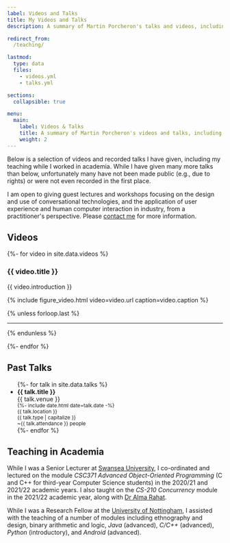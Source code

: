 ```yaml
---
label: Videos and Talks
title: My Videos and Talks
description: A summary of Martin Porcheron's talks and videos, including courses taught in academia.

redirect_from:
  /teaching/

lastmod:
  type: data
  files:
    - videos.yml
    - talks.yml

sections:
  collapsible: true

menu:
  main:
    label: Videos & Talks
    title: A summary of Martin Porcheron's videos and talks, including courses taught in academia 
    weight: 2
---
```


Below is a selection of videos and recorded talks I have given, including my teaching while I worked in academia. While I have given many more talks than below, unfortunately many have not been made public (e.g., due to rights) or were not even recorded in the first place.

I am open to giving guest lectures and workshops focusing on the design and use of conversational technologies, and the application of user experience and human computer interaction in industry, from a practitioner's perspective. Please [contact me](/contact/) for more information.

<!-- section -->

## Videos

{%- for video in site.data.videos %}

### {{ video.title }}

{{ video.introduction }}

{% include figure_video.html video=video.url caption=video.caption %}

{% unless forloop.last %}

---

{% endunless %}

{%- endfor %}

<!-- section -->

## Past Talks

<ul class="list-unstyled d-flex flex-wrap">
  {%- for talk in site.data.talks %}
    <li class="d-flex flex-fill w-xl-50 w-100 p-lg-1 py-2 ">
      <div class="d-flex flex-grow-1 talk rounded-2 p-3">
        <div class="d-flex flex-column justify-content-stretch">
          <b>{{ talk.title }}</b>
          <div class="mt-1">{{ talk.venue }}</div>
          <div class="">
            <div class="d-inline-flex flex-column flex-wrap mt-2">
              <div class="d-flex flex-row align-items-center me-3">
                <span class="icon-cal me-2"></span>
                <small class="text-muted">{%- include date.html date=talk.date -%}</small>
              </div>
              <div class="d-flex flex-row align-items-center mt-2 me-3">
                <span class="icon-map me-2"></span>
                <small class="text-muted">{{ talk.location }}</small>
              </div>
            </div>
            <div class="d-inline-flex flex-column flex-wrap mt-2">
              <div class="d-flex flex-row align-items-center me-3">
                <span class="icon-type me-2"></span>
                <small class="text-muted">{{ talk.type | capitalize }}</small>
              </div>
              <div class="d-flex flex-row align-items-center mt-2">
                <span class="icon-people me-2"></span>
                <small class="text-muted">~{{ talk.attendance }} people</small>
              </div>
            </div>
          </div>
        </div>
      </div>
    </li>
  {%- endfor %}
</ul>

<!-- section -->

## Teaching in Academia

While I was a Senior Lecturer at [Swansea University](https://www.swansea.ac.uk/compsci/ "Computer Science at Swansea University"), I co-ordinated and lectured on the module *CSC371 Advanced Object-Oriented Programming* (C and C++ for third-year Computer Science students) in the 2020/21 and 2021/22 academic years. I also taught on the *CS-210 Concurrency* module in the 2021/22 academic year, along with [Dr Alma Rahat](https://www.swansea.ac.uk/staff/a.a.m.rahat/ "Alma Rahat on the Swansea University website").

While I was a Research Fellow at the [University of Nottingham](https://www.nottingham.ac.uk/computerscience/index.aspx "Computer Science at the University of Nottingham"), I assisted with the teaching of a number of modules including ethnography and design, binary arithmetic and logic, *Java* (advanced), *C/C++* (advanced), *Python* (introductory), and *Android* (advanced).
